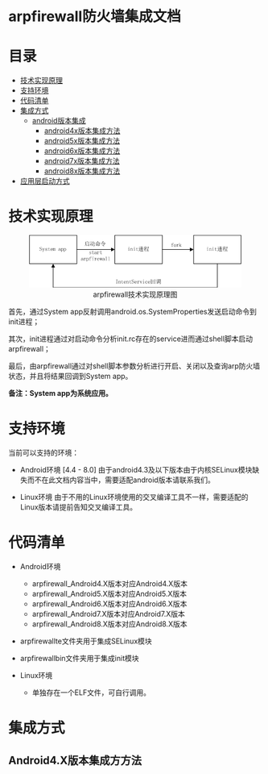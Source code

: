 # arpfirewall防火墙集成文档

# 目录
* [技术实现原理](#技术实现原理)
* [支持环境](#支持环境)
* [代码清单](#代码清单)
* [集成方式](#集成方式)
    * [android版本集成](#android版本集成)
        * [android4x版本集成方法](#android4x版本集成方法)
        * [android5x版本集成方法](#android5x版本集成方法)
        * [android6x版本集成方法](#android6x版本集成方法)
        * [android7x版本集成方法](#android7x版本集成方法)
        * [android8x版本集成方法](#android8x版本集成方法)
* [应用层启动方式](#应用层启动方式)
# 技术实现原理

<div align=center><img src="https://github.com/baidutvsafe/baidutvsafe.github.io/blob/master/image/arpfirewall%E9%98%B2%E7%81%AB%E5%A2%99%E6%8A%80%E6%9C%AF%E5%8E%9F%E7%90%86.png"/></div>
<div align=center>arpfirewall技术实现原理图</div>

首先，通过System app反射调用android.os.SystemProperties发送启动命令到init进程；

其次，init进程通过对启动命令分析init.rc存在的service进而通过shell脚本启动arpfirewall；

最后，由arpfirewall通过对shell脚本参数分析进行开启、关闭以及查询arp防火墙状态，并且将结果回调到System app。

__备注：System app为系统应用。__

# 支持环境
当前可以支持的环境：
* Android环境 [4.4 - 8.0]
由于android4.3及以下版本由于内核SELinux模块缺失而不在此文档内容当中，需要适配android版本请联系我们。

* Linux环境
由于不用的Linux环境使用的交叉编译工具不一样，需要适配的Linux版本请提前告知交叉编译工具。

# 代码清单
* Android环境
    * arpfirewall_Android4.X版本对应Android4.X版本
    * arpfirewall_Android5.X版本对应Android5.X版本
    * arpfirewall_Android6.X版本对应Android6.X版本
    * arpfirewall_Android7.X版本对应Android7.X版本
    * arpfirewall_Android8.X版本对应Android8.X版本
* arpfirewallte文件夹用于集成SELinux模块
* arpfirewallbin文件夹用于集成init模块

* Linux环境
   * 单独存在一个ELF文件，可自行调用。

# 集成方式

## Android4.X版本集成方方法
